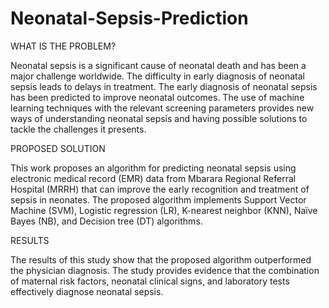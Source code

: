 # Neonatal-Sepsis-Prediction

WHAT IS THE PROBLEM?

Neonatal sepsis is a significant cause of neonatal death and has been a major challenge worldwide. The difficulty in early diagnosis of neonatal sepsis leads to delays in treatment. The early diagnosis of neonatal sepsis has been predicted to improve neonatal outcomes. The use of machine learning techniques with the relevant screening parameters provides new ways of understanding neonatal sepsis and having possible solutions to tackle the challenges it presents.

PROPOSED SOLUTION

This work proposes an algorithm for predicting neonatal sepsis using electronic medical record (EMR) data from Mbarara Regional Referral Hospital (MRRH) that can improve the early recognition and treatment of sepsis in neonates. The proposed algorithm implements Support Vector Machine (SVM), Logistic regression (LR), K-nearest neighbor (KNN), Naïve Bayes (NB), and Decision tree (DT) algorithms.

RESULTS

The results of this study show that the proposed algorithm outperformed the physician diagnosis. The study provides evidence that the combination of maternal risk factors, neonatal clinical signs, and laboratory tests effectively diagnose neonatal sepsis.
